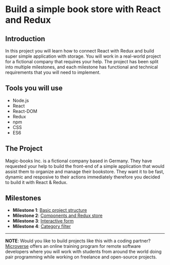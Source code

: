 # Build a simple book store with React and Redux

## Introduction
In this project you will learn how to connect React with Redux and build super simple application with storage. You will work in a real-world project for a fictional company that requires your help. The project has been split into multiple milestones, and each milestone has functional and technical requirements that you will need to implement.

## Tools you will use
- Node.js
- React
- React-DOM
- Redux
- npm
- CSS
- ES6

## The Project

Magic-books Inc. is a fictional company based in Germany. They have requested your help to build the front-end of a simple application that would assist them to organize and manage their bookstore. They want it to be fast, dynamic and resposive to their actions immediately therefore you decided to build it with React & Redux.

## Milestones

- **Milestone 1**: [Basic project structure](milestones/MILESTONE_1.md)
- **Milestone 2**: [Components and Redux store](milestones/MILESTONE_2.md)
- **Milestone 3**: [Interactive form](milestones/MILESTONE_3.md)
- **Milestone 4**: [Category filter](milestones/MILESTONE_4.md)

---

**NOTE**: Would you like to build projects like this with a coding partner? [Microverse](http://www.microverse.org/) offers an online training program for remote software developers where you will work with students from around the world doing pair programming while working on freelance and open-source projects.
